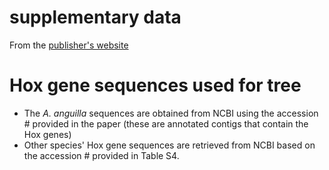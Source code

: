 # supplementary data
From the [publisher's website](https://journals.plos.org/plosone/article?id=10.1371/journal.pone.0032231)

# Hox gene sequences used for tree
- The _A. anguilla_ sequences are obtained from NCBI using the accession # provided in the paper (these are annotated contigs that contain the Hox genes)
- Other species' Hox gene sequences are retrieved from NCBI based on the accession # provided in Table S4.
